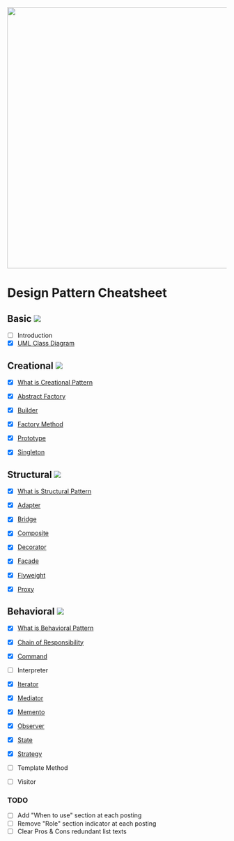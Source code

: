 <img src="https://user-images.githubusercontent.com/33388801/183260904-1da89fdf-4995-4d7c-8c01-dca6db622353.jpg" width="600"/>

# Design Pattern Cheatsheet

## Basic ![](https://us-central1-progress-markdown.cloudfunctions.net/progress/50)

- [ ] Introduction
- [x] [UML Class Diagram](https://blog.naver.com/mym0404/222840876463)

## Creational ![](https://us-central1-progress-markdown.cloudfunctions.net/progress/100)

- [x] [What is Creational Pattern](https://blog.naver.com/mym0404/222844233403)

- [x] [Abstract Factory](https://blog.naver.com/mym0404/222842458367)
- [x] [Builder](https://blog.naver.com/mym0404/222844271451)
- [x] [Factory Method](https://blog.naver.com/mym0404/222844357913)
- [x] [Prototype](https://blog.naver.com/mym0404/222842448782)
- [x] [Singleton](https://blog.naver.com/mym0404/222842411627)

## Structural ![](https://us-central1-progress-markdown.cloudfunctions.net/progress/100)

- [x] [What is Structural Pattern](https://blog.naver.com/mym0404/222846151743)

- [x] [Adapter](https://blog.naver.com/mym0404/222846177017)
- [x] [Bridge](https://blog.naver.com/mym0404/222846997951) 
- [x] [Composite](https://blog.naver.com/mym0404/222840888281)
- [x] [Decorator](https://blog.naver.com/mym0404/222841827633)
- [x] [Facade](https://blog.naver.com/mym0404/222841842528)
- [x] [Flyweight](https://blog.naver.com/mym0404/222841950503)
- [x] [Proxy](https://blog.naver.com/mym0404/222847740162)

## Behavioral ![](https://us-central1-progress-markdown.cloudfunctions.net/progress/75)

- [x] [What is Behavioral Pattern](https://blog.naver.com/mym0404/222847765240)

- [x] [Chain of Responsibility](https://blog.naver.com/mym0404/222848131115)
- [x] [Command](https://blog.naver.com/mym0404/222841601512)
- [ ] Interpreter
- [x] [Iterator](https://blog.naver.com/mym0404/222848527949)
- [x] [Mediator](https://blog.naver.com/mym0404/222849306460)
- [x] [Memento](https://blog.naver.com/mym0404/222849339846)
- [x] [Observer](https://blog.naver.com/mym0404/222841574727)
- [x] [State](https://blog.naver.com/mym0404/222849370649)
- [x] [Strategy](https://blog.naver.com/mym0404/222841499913)
- [ ] Template Method
- [ ] Visitor


### TODO
- [ ] Add "When to use" section at each posting
- [ ] Remove "Role" section indicator at each posting
- [ ] Clear Pros & Cons redundant list texts
